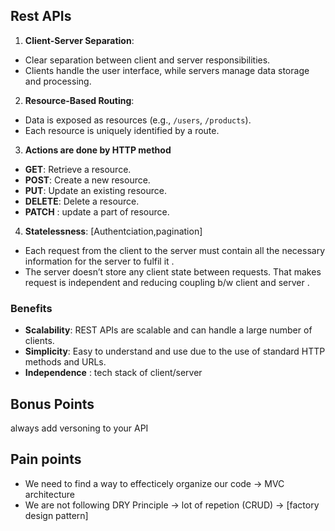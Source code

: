 ## Rest APIs

1. **Client-Server Separation**:
- Clear separation between client and server responsibilities.
- Clients handle the user interface, while servers manage data storage and processing.

2. **Resource-Based Routing**:
- Data is exposed as resources (e.g., `/users`, `/products`).
- Each resource is uniquely identified by a route.

3.  **Actions are done by HTTP method** 
- **GET**: Retrieve a resource.
- **POST**: Create a new resource.
- **PUT**: Update an existing resource.
- **DELETE**: Delete a resource.
- **PATCH** : update a part of resource.

4. **Statelessness**: [Authentciation,pagination]
- Each request from the client to the server must contain all the necessary information for the server to fulfil it .
- The server doesn’t store any client state between requests. That makes  request is independent and  reducing coupling b/w client and server .
<!-- /goForward ->🚫 -->
<!-- /page/:pageNumber ->👍 -->


### Benefits 
* **Scalability**: REST APIs are scalable and can handle a large number of clients.
* **Simplicity**: Easy to understand and use due to the use of standard HTTP methods and URLs.
* **Independence** : tech stack of client/server 





## Bonus Points
always add versoning to your API


## Pain points
* We need to find a way to effecticely organize our code -> MVC architecture
* We are not following DRY Principle -> lot of repetion (CRUD) -> [factory design pattern]





